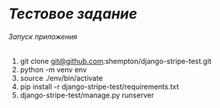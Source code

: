 # *Тестовое задание*
###### Запуск приложения
1. git clone git@github.com:shempton/django-stripe-test.git
2. python -m venv env
3. source ./env/bin/activate
4. pip install -r django-stripe-test/requirements.txt
5. django-stripe-test/manage.py runserver
